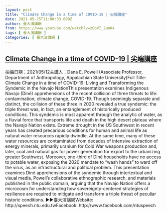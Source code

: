 ```yaml
---
layout: post
title: "Climate Change in a time of COVID-19 | 尖端講座"
date: 2021-05-25T11:00:33.000Z
author: 臺大演講網
from: https://www.youtube.com/watch?v=zOoVI_2unK4
tags: [ 臺大演講網 ]
categories: [ 臺大演講網 ]
---
```

<!--1621940433000-->
[Climate Change in a time of COVID-19 | 尖端講座](https://www.youtube.com/watch?v=zOoVI_2unK4)
------

<div>
拍攝日期：2021/05/12主講人：Dana E. Powell (Associate Professor, Department of Anthropology, Appalachian State University)Full Title: Climate Change in a time of COVID-19: Living and Transforming the Syndemic in the Navajo NationThis presentation examines Indigenous Navajo (Diné) apprehensions of the recent collision of three threats to life: contamination, climate change, COVID-19. Though seemingly separate and distinct, the collision of these three in 2020 revealed a true syndemic: the triple threat was, in fact, an entanglement of historically produced conditions. This syndemic is most apparent through the analytic of water, as a fluvial force that transports life and death in the high desert plateau where the Navajo Nation exists. Extreme drought in the US Southwest in recent years has created precarious conditions for human and animal life as natural water resources rapidly dwindle. At the same time, many of these water resources are contaminated from decades of intensive extraction of energy minerals, primarily uranium for Cold War weapons production and, later, coal and natural gas for power generation for export to the urbanizing greater Southwest. Moreover, one-third of Diné households have no access to potable water, exposing the 2020 mandate to “wash hands” to ward off the virus, as an infrastructural and political problem. This presentation examines Diné apprehensions of the syndemic through intertextual and visual media, Powell’s collaborative ethnographic research, and materials published in the public domain, arguing that the Navajo Nation offers a microcosm for understanding how sovereignty-centered strategies of resilience are required to mitigate and transform a triple threat of peculiar historic conditions. ►►臺大演講網Website: http://speech.ntu.edu.twFacebook: http://www.facebook.com/ntuspeech
</div>
